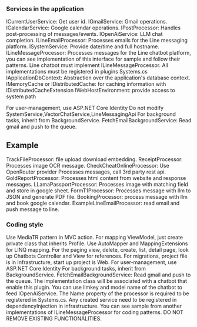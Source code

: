 ### Services in the application ####
ICurrentUserService: Get user id.
IGmailService: Gmail operations.
ICalendarService: Google calendar operations.
IPostProcessor: Handles post-processing of messages/events.
IOpenAiService: LLM chat completion.
ILineEmailProcessor: Processes emails for the Line messaging platform.
ISystemService: Provide date/time and full hostname.
ILineMessageProcessor: Processes messages for the Line chatbot platform, you can see implementation of this interface for sample and follow their patterns. Line chatbot must implement ILineMessageProcessor. All implementations must be registered in plugins Systems.cs
IApplicationDbContext: Abstraction over the application's database context.
IMemoryCache or IDistributedCache: for caching information with IDistributedCacheExtension
IWebHostEnvironment: provide access to system path

For user-management, use ASP.NET Core Identity 
Do not modify SystemService,VectorChatService,LineMessagingApi
For background tasks, inherit from BackgroundService.
FetchEmailBackgroundService: Read gmail and push to the queue.

## Example ###
TrackFileProcessor: file upload download embedding.
ReceiptProcessor: Processes image OCR message.
CheckCheatOnlineProcessor: Use OpenRouter provider Processes messages, call 3rd party rest api.
GoldReportProcessor: Processes html content from website and response messages.
LLamaPassportProcessor: Processes image with matching field and store in google sheet.
FormT1Processor: Processes message with llm to JSON and generate PDF file.
BookingProcessor: process message with llm and book google calendar.
ExampleLineEmailProcessor: read email and push message to line.


### Coding style ###
Use MediaTR pattern in MVC action. 
For mapping ViewModel, just create private class that inherits Profile.
Use AutoMapper and MappingExtensions for LINQ mapping.
For the paging view, delete, create, list, detail page, look up Chatbots Controller and View for references.
For migrations, project file is in Infrastructure, start up project is Web.
For user-management, use ASP.NET Core Identity 
For background tasks, inherit from BackgroundService.
FetchEmailBackgroundService: Read gmail and push to the queue.
The implementation class will be associated with a chatbot that enable this plugin. You can use llmkey and model name of the chatbot to feed IOpenAiService. The Name property of the processor is required to be registered in Systems.cs.
Any created service need to be registered in dependencyInjection in infrastructure.
You can see sample from another implementations of ILineMessageProcessor for coding patterns.
DO NOT REMOVE EXISTING FUNCTIONALITIES.
